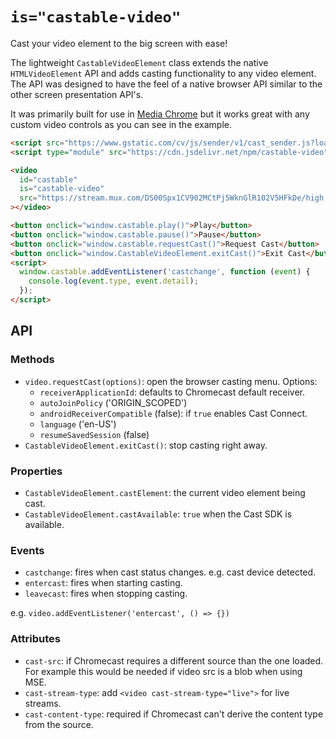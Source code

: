 # `is="castable-video"`

Cast your video element to the big screen with ease!

The lightweight `CastableVideoElement` class extends the native `HTMLVideoElement` API and adds casting functionality to any video element. The API was designed to have the feel of a native browser API similar to the other screen presentation API's.

It was primarily built for use in [Media Chrome](https://github.com/muxinc/media-chrome) but it works great with any custom video controls as you can see in the example.


```html
<script src="https://www.gstatic.com/cv/js/sender/v1/cast_sender.js?loadCastFramework=1"></script>
<script type="module" src="https://cdn.jsdelivr.net/npm/castable-video"></script>

<video
  id="castable"
  is="castable-video"
  src="https://stream.mux.com/DS00Spx1CV902MCtPj5WknGlR102V5HFkDe/high.mp4"
></video>

<button onclick="window.castable.play()">Play</button>
<button onclick="window.castable.pause()">Pause</button>
<button onclick="window.castable.requestCast()">Request Cast</button>
<button onclick="window.CastableVideoElement.exitCast()">Exit Cast</button>
<script>
  window.castable.addEventListener('castchange', function (event) {
    console.log(event.type, event.detail);
  });
</script>
```

## API

### Methods

- `video.requestCast(options)`: open the browser casting menu. Options:
  - `receiverApplicationId`: defaults to Chromecast default receiver.
  - `autoJoinPolicy` ('ORIGIN_SCOPED')
  - `androidReceiverCompatible` (false): if `true` enables Cast Connect.
  - `language` ('en-US')
  - `resumeSavedSession` (false)
- `CastableVideoElement.exitCast()`: stop casting right away.

### Properties

- `CastableVideoElement.castElement`: the current video element being cast.
- `CastableVideoElement.castAvailable`: `true` when the Cast SDK is available.

### Events

- `castchange`: fires when cast status changes. e.g. cast device detected.
- `entercast`: fires when starting casting.
- `leavecast`: fires when stopping casting.

e.g. `video.addEventListener('entercast', () => {})`

### Attributes

- `cast-src`: if Chromecast requires a different source than the one loaded.  
  For example this would be needed if video src is a blob when using MSE.
- `cast-stream-type`: add `<video cast-stream-type="live">` for live streams.
- `cast-content-type`: required if Chromecast can't derive the content type from the source.
